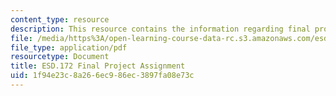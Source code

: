 ```yaml
---
content_type: resource
description: This resource contains the information regarding final project assignment.
file: /media/https%3A/open-learning-course-data-rc.s3.amazonaws.com/esd-172j-x-prize-workshop-grand-challenges-in-energy-fall-2009/1f94e23c8a266ec986ec3897fa08e73c_MITESD_172JF09_proj_final.pdf
file_type: application/pdf
resourcetype: Document
title: ESD.172 Final Project Assignment
uid: 1f94e23c-8a26-6ec9-86ec-3897fa08e73c
---
```

